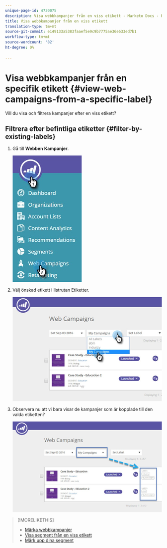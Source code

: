 ```yaml
---
unique-page-id: 4720075
description: Visa webbkampanjer från en viss etikett - Marketo Docs - Produktdokumentation
title: Visa webbkampanjer från en viss etikett
translation-type: tm+mt
source-git-commit: e149133a5383faaef5e9c9b7775ae36e633ed7b1
workflow-type: tm+mt
source-wordcount: '82'
ht-degree: 0%

---
```



# Visa webbkampanjer från en specifik etikett {#view-web-campaigns-from-a-specific-label}

Vill du visa och filtrera kampanjer efter en viss etikett?

## Filtrera efter befintliga etiketter {#filter-by-existing-labels}

1. Gå till **Webben** **Kampanjer**.

   ![](assets/web-campaigns-hand-4.jpg)

1. Välj önskad etikett i listrutan Etiketter.

   ![](assets/web-campaigns-my-campaigns-dropdown-1.jpg)

1. Observera nu att vi bara visar de kampanjer som är kopplade till den valda etiketten?

   ![](assets/web-campaigns-label-showing-1.jpg)

>[!MORELIKETHIS]
>
>* [Märka webbkampanjer](label-your-web-campaigns.md)
>* [Visa segment från en viss etikett](../../../product-docs/web-personalization/using-web-segments/view-segments-from-a-specific-label.md)
>* [Märk upp dina segment](../../../product-docs/web-personalization/using-web-segments/label-your-segment.md)

>



